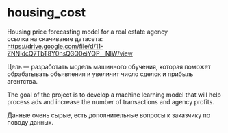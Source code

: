 # housing_cost
Housing price forecasting model for a real estate agency  
ссылка на скачивание датасета:  
https://drive.google.com/file/d/11-ZNNIdcQ7TbT8Y0nsQ3Q0eiYQP__NIW/view  

Цель — разработать модель машинного обучения, которая поможет обрабатывать объявления и увеличит число сделок и прибыль агентства.  

The goal of the project is to develop a machine learning model that will help process ads and increase the number of transactions and agency profits.  

Данные очень сырые, есть дополнительные вопросы к заказчику по поводу данных.

